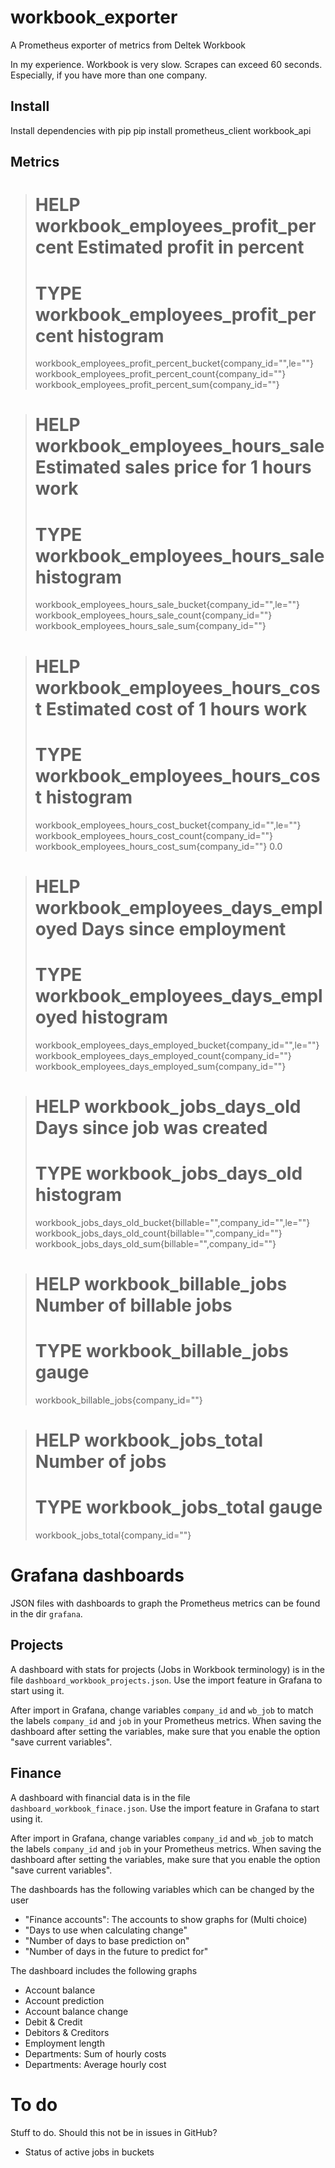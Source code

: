 

# workbook_exporter
A Prometheus exporter of metrics from Deltek Workbook

In my experience. Workbook is very slow. Scrapes can exceed 60 seconds.
Especially, if you have more than one company.

## Install
Install dependencies with pip
pip install prometheus_client workbook_api

## Metrics

> # HELP workbook_employees_profit_percent Estimated profit in percent
> # TYPE workbook_employees_profit_percent histogram
> workbook_employees_profit_percent_bucket{company_id="",le=""}
> workbook_employees_profit_percent_count{company_id=""}
> workbook_employees_profit_percent_sum{company_id=""}

> # HELP workbook_employees_hours_sale Estimated sales price for 1 hours work
> # TYPE workbook_employees_hours_sale histogram
> workbook_employees_hours_sale_bucket{company_id="",le=""}
> workbook_employees_hours_sale_count{company_id=""}
> workbook_employees_hours_sale_sum{company_id=""}

> # HELP workbook_employees_hours_cost Estimated cost of 1 hours work
> # TYPE workbook_employees_hours_cost histogram
> workbook_employees_hours_cost_bucket{company_id="",le=""}
> workbook_employees_hours_cost_count{company_id=""}
> workbook_employees_hours_cost_sum{company_id=""} 0.0


> # HELP workbook_employees_days_employed Days since employment
> # TYPE workbook_employees_days_employed histogram
> workbook_employees_days_employed_bucket{company_id="",le=""}
> workbook_employees_days_employed_count{company_id=""}
> workbook_employees_days_employed_sum{company_id=""}


> # HELP workbook_jobs_days_old Days since job was created
> # TYPE workbook_jobs_days_old histogram
> workbook_jobs_days_old_bucket{billable="",company_id="",le=""}
> workbook_jobs_days_old_count{billable="",company_id=""}
> workbook_jobs_days_old_sum{billable="",company_id=""}

> # HELP workbook_billable_jobs Number of billable jobs
> # TYPE workbook_billable_jobs gauge
> workbook_billable_jobs{company_id=""}

> # HELP workbook_jobs_total Number of jobs
> # TYPE workbook_jobs_total gauge
> workbook_jobs_total{company_id=""}


# Grafana dashboards
JSON files with dashboards to graph the Prometheus metrics can be found in 
the dir `grafana`.

## Projects
A dashboard with stats for projects (Jobs in Workbook terminology) is in
the file `dashboard_workbook_projects.json`. Use the import feature in Grafana
to start using it.

After import in Grafana, change variables `company_id` and `wb_job` to match the
labels `company_id` and `job` in your Prometheus metrics. When saving the
dashboard after setting the variables, make sure that you enable the
option "save current variables".

## Finance
A dashboard with financial data is in
the file `dashboard_workbook_finace.json`. Use the import feature in Grafana
to start using it.

After import in Grafana, change variables `company_id` and `wb_job` to match the
labels `company_id` and `job` in your Prometheus metrics. When saving the
dashboard after setting the variables, make sure that you enable the
option "save current variables".

The dashboards has the following variables which can be changed by the user
* "Finance accounts": The accounts to show graphs for (Multi choice)
* "Days to use when calculating change"
* "Number of days to base prediction on"
* "Number of days in the future to predict for"

The dashboard includes the following graphs
* Account balance
* Account prediction
* Account balance change
* Debit & Credit
* Debitors & Creditors
* Employment length
* Departments: Sum of hourly costs
* Departments: Average hourly cost




# To do
Stuff to do. Should this not be in issues in GitHub?

* Status of active jobs in buckets

